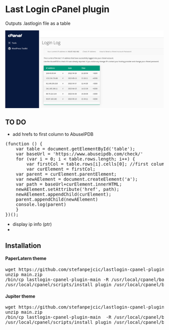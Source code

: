 # Last Login cPanel plugin
Outputs .lastlogin file as a table

<img src="https://raw.githubusercontent.com/stefanpejcic/LastLogin-cpanel-plugin/main/assets/img/screenshoot.png"></img>

## TO DO

- add hrefs to first column to AbuseIPDB
<pre>
(function () {
    var table = document.getElementById('table');
    var baseUrl = 'https://www.abuseipdb.com/check/'
    for (var i = 0; i < table.rows.length; i++) {
        var firstCol = table.rows[i].cells[0]; //first column
        var curElement = firstCol;
    var parent = curElement.parentElement;
    var newAElement = document.createElement('a');
    var path = baseUrl+curElement.innerHTML;
    newAElement.setAttribute('href', path);
    newAElement.appendChild(curElement);
    parent.appendChild(newAElement)
    console.log(parent)
    }
})();
</pre>
</hr>

- display ip info (ptr) 
- 
</hr>

## Installation

#### PaperLatern theme

<pre>
wget https://github.com/stefanpejcic/lastlogin-cpanel-plugin/archive/refs/heads/main.zip
unzip main.zip
/bin/cp lastlogin-cpanel-plugin-main -R /usr/local/cpanel/base/frontend/paper_lantern/lastlogin
/usr/local/cpanel/scripts/install_plugin /usr/local/cpanel/base/frontend/jupiter/lastlogin/info.json
</pre>

</hr>

#### Jupiter theme

<pre>
wget https://github.com/stefanpejcic/lastlogin-cpanel-plugin/archive/refs/heads/main.zip
unzip main.zip
/bin/cp lastlogin-cpanel-plugin-main  -R /usr/local/cpanel/base/frontend/jupiter/lastlogin/
/usr/local/cpanel/scripts/install_plugin /usr/local/cpanel/base/frontend/jupiter/lastlogin/info.json
</pre>


